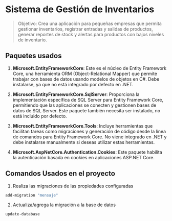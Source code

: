 # Sistema de Gestión de Inventarios
> Objetivo: Crea una aplicación para pequeñas empresas que permita gestionar inventarios, registrar entradas y salidas de productos, generar reportes de stock y alertas para productos con bajos niveles de inventario. 

## Paquetes usados
1. **Microsoft.EntityFrameworkCore**: Este es el núcleo de Entity Framework Core, una herramienta ORM (Object-Relational Mapper) que permite trabajar con bases de datos usando modelos de objetos en C#. Debe instalarse, ya que no está integrado por defecto en .NET.

2. **Microsoft.EntityFrameworkCore.SqlServer**: Proporciona la implementación específica de SQL Server para Entity Framework Core, permitiendo que las aplicaciones se conecten y gestionen bases de datos de SQL Server. Este paquete también necesita ser instalado, no está incluido por defecto.

3. **Microsoft.EntityFrameworkCore.Tools**: Incluye herramientas que facilitan tareas como migraciones y generación de código desde la línea de comandos para Entity Framework Core. No viene integrado en .NET y debe instalarse manualmente si deseas utilizar estas herramientas.

4. **Microsoft.AspNetCore.Authentication.Cookies**: Este paquete habilita la autenticación basada en cookies en aplicaciones ASP.NET Core.

## Comandos Usados en el proyecto
1. Realiza las migraciones de las propiedades configuradas
```bash
add-migration "mensaje"
```

2. Actualiza/agrega la migración a la base de datos
```bash
update-database
```
